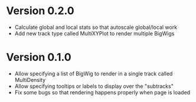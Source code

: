 # Version 0.2.0

- Calculate global and local stats so that autoscale global/local work
- Add new track type called MultiXYPlot to render multiple BigWigs

# Version 0.1.0

- Allow specifying a list of BigWig to render in a single track called MultiDensity
- Allow specifying tooltips or labels to display over the "subtracks"
- Fix some bugs so that rendering happens properly when page is loaded
